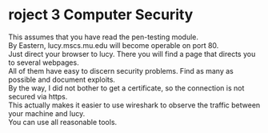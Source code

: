 # roject 3 Computer Security       
This assumes that you have read the pen-testing module.     
By  Eastern, lucy.mscs.mu.edu  will  become  operable  on  port  80.     
Just  direct  your  browser  to lucy. There you will find a page that directs you to several webpages.         
All of them have easy to discern security problems. Find as many as possible and document exploits.         
By the way, I did not bother to get a certificate, so the connection is not secured via https.            
This actually makes it easier to use wireshark to observe the traffic between your machine and lucy.          
You can use all reasonable tools.   
